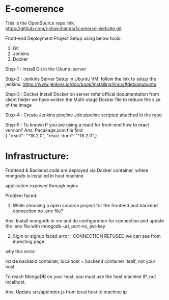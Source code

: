 # E-comerence 

This is the OpenSource repo link: https://github.com/rishavchanda/Ecomerce-website.git

Front-end Deployment 
Project Setup using below tools:
1. Git
2. Jenkins
3. Docker

Step-1 : Install Git in the Ubuntu server

Step-2 : Jenkins Server Setup in Ubuntu VM:
follow the link to setup the jenkins: https://www.jenkins.io/doc/book/installing/linux/#debianubuntu

Step-3 : Docker 
Install Docker on server refer offical documentation
from client folder we have wriiten the Multi-stage Docker file to reduce the size of the image

Step-4 : Create Jenkins pipeline Job
pipeline scripted attached in the repo 

Step-5 : To known
If you are using a react for front-end how to react version?
Ans: Pacakage.json file find  
     {  "react": "^18.2.0",
    "react-dom": "^18.2.0",}   


# Infrastructure:

Frontend & Backend code are deployed via Docker container, where mongodb is installed in host machine 

application exposed through nginx

Problem faced:

1. While choosing a open soucrce project for the frontend and backend connection no .env file?

Ans: Install mongodb in vm and do configuration for connection and update the .env file with mongodb-url, port-no, jwt-key

2. Sigin or signup faced error : CONNECTION REFUSED we can see from inpecting page 

why this error:

Inside backend container, localhost = backend container itself, not your host.

To reach MongoDB on your host, you must use the host machine IP, not localhost.

Ans: Update src/api/index.js from local host to machine ip



